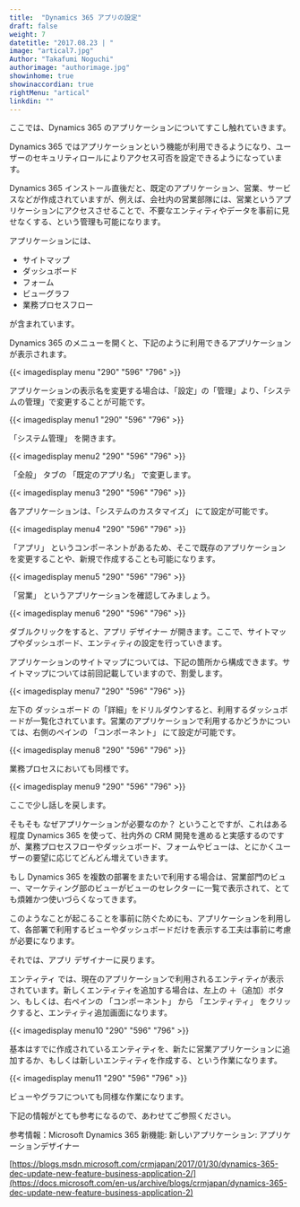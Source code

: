 ```yaml
---
title:  "Dynamics 365 アプリの設定"
draft: false
weight: 7
datetitle: "2017.08.23 | "
image: "artical7.jpg"
Author: "Takafumi Noguchi"
authorimage: "authorimage.jpg"
showinhome: true
showinaccordian: true
rightMenu: "artical"
linkdin: ""
---
```

<!-- Intro  -->
ここでは、Dynamics 365 のアプリケーションについてすこし触れていきます。

Dynamics 365 ではアプリケーションという機能が利用できるようになり、ユーザーのセキュリティロールによりアクセス可否を設定できるようになっています。

Dynamics 365 インストール直後だと、既定のアプリケーション、営業、サービスなどが作成されていますが、例えば、会社内の営業部隊には、営業というアプリケーションにアクセスさせることで、不要なエンティティやデータを事前に見せなくする、という管理も可能になります。

アプリケーションには、
* サイトマップ
* ダッシュボード
* フォーム
* ビューグラフ
* 業務プロセスフロー

が含まれています。

Dynamics 365 のメニューを開くと、下記のように利用できるアプリケーションが表示されます。
<!-- Image= menu.png -->
{{< imagedisplay menu "290" "596" "796" >}}


アプリケーションの表示名を変更する場合は、「設定」の「管理」より、「システムの管理」で変更することが可能です。
<!-- Image= menu1.png -->
{{< imagedisplay menu1 "290" "596" "796" >}}

「システム管理」 を開きます。
<!-- Image= menu2.png -->
{{< imagedisplay menu2 "290" "596" "796" >}}


「全般」 タブの 「既定のアプリ名」 で変更します。
<!-- Image= menu3.png -->
{{< imagedisplay menu3 "290" "596" "796" >}}

各アプリケーションは、「システムのカスタマイズ」 にて設定が可能です。
<!-- Image= menu4.png -->
{{< imagedisplay menu4 "290" "596" "796" >}}

「アプリ」 というコンポーネントがあるため、そこで既存のアプリケーションを変更することや、新規で作成することも可能になります。
<!-- Image= menu5.png -->
{{< imagedisplay menu5 "290" "596" "796" >}}


「営業」 というアプリケーションを確認してみましょう。
<!-- Image= menu6.png -->
{{< imagedisplay menu6 "290" "596" "796" >}}


ダブルクリックをすると、アプリ デザイナー が開きます。ここで、サイトマップやダッシュボード、エンティティの設定を行っていきます。

アプリケーションのサイトマップについては、下記の箇所から構成できます。サイトマップについては前回記載していますので、割愛します。
<!-- Image= menu7.png -->
{{< imagedisplay menu7 "290" "596" "796" >}}


左下の ダッシュボード の「詳細」をドリルダウンすると、利用するダッシュボードが一覧化されています。営業のアプリケーションで利用するかどうかについては、右側のペインの 「コンポーネント」 にて設定が可能です。
<!-- Image= menu8.png -->
{{< imagedisplay menu8 "290" "596" "796" >}}

業務プロセスにおいても同様です。
<!-- Image= menu9.png -->
{{< imagedisplay menu9 "290" "596" "796" >}}

ここで少し話しを戻します。

そもそも なぜアプリケーションが必要なのか？ ということですが、これはある程度 Dynamics 365 を使って、社内外の CRM 開発を進めると実感するのですが、業務プロセスフローやダッシュボード、フォームやビューは、とにかくユーザーの要望に応じてどんどん増えていきます。

もし Dynamics 365 を複数の部署をまたいで利用する場合は、営業部門のビュー、マーケティング部のビューがビューのセレクターに一覧で表示されて、とても煩雑かつ使いづらくなってきます。

このようなことが起こることを事前に防ぐためにも、アプリケーションを利用して、各部署で利用するビューやダッシュボードだけを表示する工夫は事前に考慮が必要になります。

それでは、アプリ デザイナーに戻ります。

エンティティ では、現在のアプリケーションで利用されるエンティティが表示されています。新しくエンティティを追加する場合は、左上の ＋（追加）ボタン、もしくは、右ペインの 「コンポーネント」 から 「エンティティ」 をクリックすると、エンティティ追加画面になります。
<!-- Image= menu10.png -->
{{< imagedisplay menu10 "290" "596" "796" >}}

基本はすでに作成されているエンティティを、新たに営業アプリケーションに追加するか、もしくは新しいエンティティを作成する、という作業になります。
<!-- Image= menu11.png -->
{{< imagedisplay menu11 "290" "596" "796" >}}

ビューやグラフについても同様な作業になります。

下記の情報がとても参考になるので、あわせてご参照ください。

参考情報：Microsoft Dynamics 365 新機能: 新しいアプリケーション: アプリケーションデザイナー

[https://blogs.msdn.microsoft.com/crmjapan/2017/01/30/dynamics-365-dec-update-new-feature-business-application-2/](https://docs.microsoft.com/en-us/archive/blogs/crmjapan/dynamics-365-dec-update-new-feature-business-application-2)      
&nbsp;